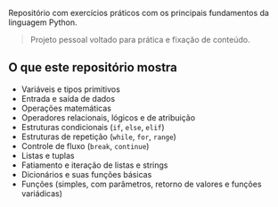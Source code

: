 Repositório com exercícios práticos com os principais fundamentos da linguagem Python.  

> Projeto pessoal voltado para prática e fixação de conteúdo.

## O que este repositório mostra

- Variáveis e tipos primitivos  
- Entrada e saída de dados  
- Operações matemáticas  
- Operadores relacionais, lógicos e de atribuição  
- Estruturas condicionais (`if`, `else`, `elif`)  
- Estruturas de repetição (`while`, `for`, `range`)  
- Controle de fluxo (`break`, `continue`)  
- Listas e tuplas  
- Fatiamento e iteração de listas e strings  
- Dicionários e suas funções básicas  
- Funções (simples, com parâmetros, retorno de valores e funções variádicas)
